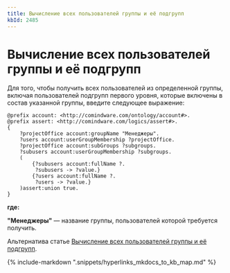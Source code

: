 ```yaml
---
title: Вычисление всех пользователей группы и её подгрупп
kbId: 2485
---
```


# Вычисление всех пользователей группы и её подгрупп

Для того, чтобы получить всех пользователей из определенной группы, включая пользователей подгрупп первого уровня, которые включены в состав указанной группы, введите следующее выражение:

```
@prefix account: <http://comindware.com/ontology/account#>.
@prefix assert: <http://comindware.com/logics/assert#>.
{
    ?projectOffice account:groupName "Менеджеры".
    ?users account:userGroupMembership ?projectOffice.
    ?projectOffice account:subGroups ?subgroups.
    ?subusers account:userGroupMembership ?subgroups.
    (
        {?subusers account:fullName ?.
         ?subusers -> ?value.}
        {?users account:fullName ?.
         ?users -> ?value.}
    )assert:union true.
}

```

**где:**

**"Менеджеры"** — название группы, пользователей которой требуется получить.

Альтернатива статье [Вычисление всех пользователей группы и её подгрупп](https://kb.comindware.ru/article.php?id=2486).

{% include-markdown ".snippets/hyperlinks_mkdocs_to_kb_map.md" %}
